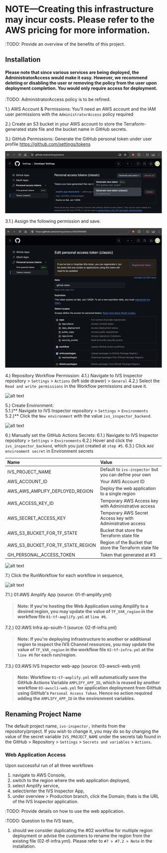 # NOTE—Creating this infrastructure may incur costs. Please refer to the AWS pricing for more information.

:TODO: Provide an overview of the benefits of this project.

## Installation

#### Please note that since various services are being deployed, the AdministratorAccess would make it easy. However, we recommend deleting or disabling the user or removing the policy from the user upon deployment completion. You would only require access for deployment.

:TODO: AdministratorAccess policy is to be refined.

1.) AWS Account & Permissions: You'll need an AWS account and the IAM user permissions with the `AdministratorAccess` policy required

2.) Create an S3 bucket in your AWS account to store the Terraform-generated state file and the bucket name in GitHub secrets.

3.) GitHub Permissions: Generate the GitHub personal token under user profile https://github.com/settings/tokens

![01-PersonalAccessToken-using-Classic.png](documentation/screenshots/01-PersonalAccessToken-using-Classic.png)

3.1.) Assign the following permission and save.

![02-AddFollowingPermissions.png](documentation/screenshots/02-AddFollowingPermissions.png)

4.) Repository Workflow Permission:
4.1.) Navigate to IVS Inspector repository > `Settings` > `Actions` (left side drawer) > `General`
4.2.) Select the `Read and write permissions` in the Workflow permissions and save it.

![alt text](https://github.com/sathia-s/aws-ivs-inspector/blob/main/prequisites/05-ProvideWorkflowPermissions.png?raw=true)

5.) Create Environment: <br>
5.1.)** Navigate to IVS Inspector repository > `Settings` > `Environments` <br>
5.2.)** Click the `New environment` with the value `ivs_inspector_backend`.

![alt text](https://github.com/sathia-s/aws-ivs-inspector/blob/main/prequisites/03-AddNewEnvironment.png?raw=true)

6.) Manually set the GitHub Actions Secrets:
6.1.) Navigate to IVS Inspector repository > `Settings` > `Environments`
6.2.) Hover and click the `ivs_inspector_backend`, which you just created at `step #5`.
6.3.) Click `Add environment secret` in Environment secrets

| Name                              | Value                                                      |
| :-------------------------------- | :--------------------------------------------------------- |
| IVS_PROJECT_NAME                  | Default to `ivs-inspector` but you can define your own     |
| AWS_ACCOUNT_ID                    | Your AWS Account ID                                        |
| AWS_AWS_AMPLIFY_DEPLOYED_REGION   | Deploy the web application to a single region              |
| AWS_ACCESS_KEY_ID                 | Temporary AWS Access key with Administrative access        |
| AWS_SECRET_ACCESS_KEY             | Temporary AWS Secret Access key with Administrative access |
| AWS_S3_BUCKET_FOR_TF_STATE        | Bucket that store the Terraform state file                 |
| AWS_S3_BUCKET_FOR_TF_STATE_REGION | Region of the Bucket that store the Terraform state file   |
| GH_PERSONAL_ACCESS_TOKEN          | Token that generated at #3                                 |

![alt text](https://github.com/sathia-s/aws-ivs-inspector/blob/main/prequisites/04-AddSecerts.png?raw=true)

7.) Click the RunWorkflow for each workflow in sequence,

![alt text](https://github.com/sathia-s/aws-ivs-inspector/blob/main/prequisites/06-ClickTheRunWorkflowForEach.png?raw=true)

7.1.) 01:AWS Amplify App (source: 01-tf-amplify.yml)

> #### Note: If you're hosting the Web Application using Amplify to a desired region, you may update the value of `TF_VAR_region` in the workflow file `01-tf-amplify.yml` at `line #6`.

7.2.) 02:AWS Infra ap-south-1 (source: 02-tf-infra.yml)

> #### Note: If you're deploying infrastructure to another or additional region to inspect the IVS Channel resources, you may update the value of `TF_VAR_region` in the workflow file `02-tf-infra.yml` at the `line #6` for each run/region.

7.3.) 03:AWS IVS Inspector web-app (source: 03-awscli-web.yml)

> #### Note: Workflow `01-tf-amplify.yml` will automatically save the GitHub Actions Variable `AMPLIFY_APP_ID`, which is reused by another workflow `03-awscli-web.yml` for application deployment from GitHub using GitHub's `Personal Access Token`. Hence no action required adding the `AMPLIFY_APP_ID` in the environment variables.

## Renaming Project Name

The default project name, `ivs-inspector,` inherits from the repository/project. If you wish to change it, you may do so by changing the value of the secret variable `IVS_PROJECT_NAME` under the secrets tab found in the GitHub > Repository > `Settings` > `Secrets and variables` > `Actions`.

### Web Application Access

Upon successful run of all three workflows

1. navigate to AWS Console,
2. switch to the region where the web application deployed,
3. select Amplify service,
4. select/enter the IVS Inspector App,
5. under overview > Production branch, click the Domain; thats is the URL of the IVS Inspector application.

:TODO: Provide details on how to use the web application.

:TODO: Question to the IVS team,

1. should we consider duplicating the #02 workflow for multiple region deployment or advise the customers to rename the region from the existing file (02-tf-infra.yml). Please refer to `#7 > #7.2 > Note` in the installation.
